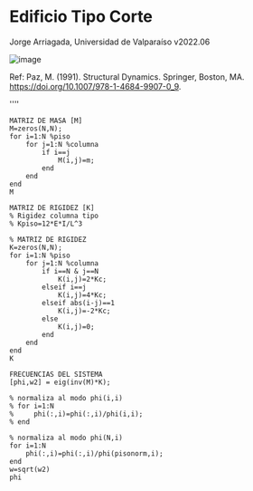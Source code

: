 # Edificio Tipo Corte  
Jorge Arriagada, Universidad de Valparaíso
v2022.06


![image](https://user-images.githubusercontent.com/5865486/177553091-db3d8668-2853-4172-81b5-9a573c50390a.png)

Ref: Paz, M. (1991). Structural Dynamics. Springer, Boston, MA. https://doi.org/10.1007/978-1-4684-9907-0_9.


''''

```
MATRIZ DE MASA [M]
M=zeros(N,N);
for i=1:N %piso
    for j=1:N %columna
        if i==j
            M(i,j)=m;  
        end
    end  
end  
M
```

```
MATRIZ DE RIGIDEZ [K]
% Rigidez columna tipo
% Kpiso=12*E*I/L^3 

% MATRIZ DE RIGIDEZ
K=zeros(N,N);
for i=1:N %piso
    for j=1:N %columna
        if i==N & j==N
            K(i,j)=2*Kc;
        elseif i==j
            K(i,j)=4*Kc;  
        elseif abs(i-j)==1
            K(i,j)=-2*Kc;
        else
            K(i,j)=0;
        end
    end  
end  
K
```


```
FRECUENCIAS DEL SISTEMA
[phi,w2] = eig(inv(M)*K);

% normaliza al modo phi(i,i)
% for i=1:N
%     phi(:,i)=phi(:,i)/phi(i,i);
% end

% normaliza al modo phi(N,i)
for i=1:N
    phi(:,i)=phi(:,i)/phi(pisonorm,i);
end
w=sqrt(w2)
phi
```
